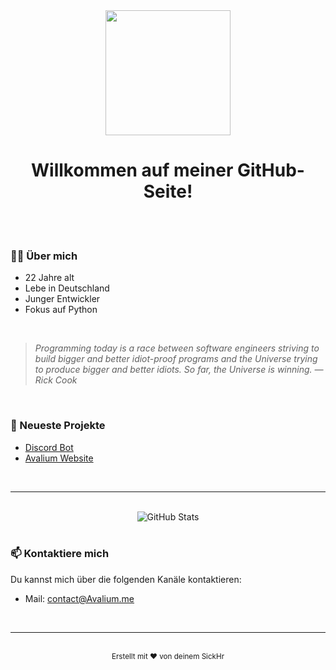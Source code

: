 <div id="header" align="center">
  <img src="https://media.giphy.com/media/M9gbBd9nbDrOTu1Mqx/giphy.gif" width="200"/>
  <h1>Willkommen auf meiner GitHub-Seite!</h1>
</div>

<br>

<div id="badges" align="center">
  </a>
  <img src="https://komarev.com/ghpvc/?username=SickHr&style=flat-square&color=blue" alt=""/>
</div>

<br>

### 👨‍💻 Über mich

- 22 Jahre alt
- Lebe in Deutschland
- Junger Entwickler
- Fokus auf Python

<br>

> *Programming today is a race between software engineers striving to build bigger and better idiot-proof programs and the Universe trying to produce bigger and better idiots. So far, the Universe is winning. ― Rick Cook*

<br>

### 🚀 Neueste Projekte

- [Discord Bot](https://github.com/SickHr/Stewie-2.0)
- [Avalium Website](https://github.com/SickHr/Avalium)

<br>

---

<br>

<div align="center">
  <img src="https://github-readme-stats.vercel.app/api?username=SickHr&show_icons=true&theme=dracula" alt="GitHub Stats" />
</div>

<br>

### 📫 Kontaktiere mich

Du kannst mich über die folgenden Kanäle kontaktieren:

- Mail: contact@Avalium.me

<br>

---

<br>

<div align="center">
  <sub>Erstellt mit ❤️ von deinem SickHr</sub>
</div>
